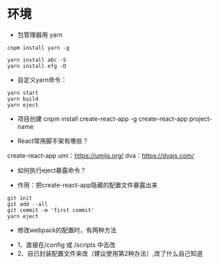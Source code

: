 # 环境

* 包管理器用 yarn
```
cnpm install yarn -g

yarn install abc -S
yarn install efg -D
```

* 自定义yarn命令：
```
yarn start
yarn build
yarn eject
```

* 项目创建
cnpm install create-react-app -g
create-react-app project-name

* React常用脚手架有哪些？

create-react-app
umi：https://umijs.org/
dva：https://dvajs.com/

* 如何执行eject暴露命令？

- 作用：把create-react-app隐藏的配置文件暴露出来
```
git init
git add --all
git commit -m 'first commit'
yarn eject
```

* 修改webpack的配置时，有两种方法

- 1、直接在/config 或 /scripts 中去改
- 2、自已封装配置文件来改（建议使用第2种办法）,改了什么自己知道
